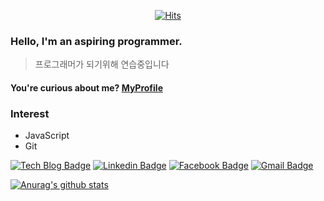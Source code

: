 <div align=center>
  
[![Hits](https://hits.seeyoufarm.com/api/count/incr/badge.svg?url=https%3A%2F%2Fgithub.com%2FNoOuYeap&count_bg=%2379C83D&title_bg=%23555555&icon=&icon_color=%23E7E7E7&title=hits&edge_flat=false)](https://hits.seeyoufarm.com)

</div>    

### Hello, I'm an aspiring programmer.
> 프로그래머가 되기위해 연습중입니다    
>
#### You're curious about me? [MyProfile](https://github.com/NoOuYeap/MyProfile)
### Interest
- JavaScript
- Git

[![Tech Blog Badge](http://img.shields.io/badge/-Tech%20blog-black?style=flat-square&logo=github&link=https://github.com/NoOuYeap)](https://github.com/NoOuYeap)
[![Linkedin Badge](https://img.shields.io/badge/-LinkedIn-blue?style=flat-square&logo=Linkedin&logoColor=white&link=https://www.linkedin.com/in/%EC%9A%B0%EC%97%BD-%EB%85%B8-5936241ba/)](https://www.linkedin.com/in/%EC%9A%B0%EC%97%BD-%EB%85%B8-5936241ba/)
[![Facebook Badge](https://img.shields.io/badge/facebook-1877f2?style=flat-square&logo=facebook&logoColor=white&link=https://www.facebook.com/profile.php?id=100009696542922)](https://www.facebook.com/profile.php?id=100009696542922)
[![Gmail Badge](https://img.shields.io/badge/Gmail-d14836?style=flat-square&logo=Gmail&logoColor=white&link=mailto:smreo307@gamil.com)](mailto:smreo307@gamil.com)

[![Anurag's github stats](https://github-readme-stats.vercel.app/api?username=NoOuYeap)](https://github.com/anuraghazra/github-readme-stats)



<!--
**NoOuYeap/NoOuYeap** is a ✨ _special_ ✨ repository because its `README.md` (this file) appears on your GitHub profile.

Here are some ideas to get you started:

- 🔭 I’m currently working on ...
- 🌱 I’m currently learning ...
- 👯 I’m looking to collaborate on ...
- 🤔 I’m looking for help with ...
- 💬 Ask me about ...
- 📫 How to reach me: ...
- 😄 Pronouns: ...
- ⚡ Fun fact: ...
-->
